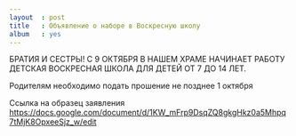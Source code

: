 ```yaml
---
layout  : post
title   : Объявление о наборе в Воскресную школу
album   : yes
---
```

БРАТИЯ И СЕСТРЫ! С 9 ОКТЯБРЯ В НАШЕМ ХРАМЕ НАЧИНАЕТ РАБОТУ ДЕТСКАЯ ВОСКРЕСНАЯ ШКОЛА ДЛЯ ДЕТЕЙ ОТ 7 ДО 14 ЛЕТ.

Родителям необходимо подать прошение не позднее 1 октября

Ссылка на образец заявления https://docs.google.com/document/d/1KW_mFrp9DsqZQ8gkgHkz0a5Mhpq7tMjK8OpxeeSjz_w/edit

